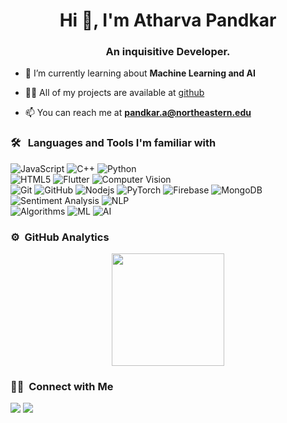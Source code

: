 <h1 align="center">Hi 👋, I'm Atharva Pandkar </h1>
<h3 align="center">An inquisitive Developer.</h3>
	
<!---<p align="center">
  <img src="https://komarev.com/ghpvc/?username=Atharva-Pandkar&color=blueviolet&style=flat">
</p> --->

- 🌱 I’m currently learning about **Machine Learning and AI**

- 👨‍💻 All of my projects are available at [github](https://github.com/Atharva-Pandkar?tab=repositories)

- 📫 You can reach me at **pandkar.a@northeastern.edu**

 
	
### 🛠 &nbsp; Languages and Tools I'm familiar with

![JavaScript](https://img.shields.io/badge/-JavaScript-%23F7DF1C?style=for-the-badge&logo=javascript&logoColor=000000&labelColor=%23F7DF1C&color=%23FFCE5A)
![C++](https://img.shields.io/badge/C%2B%2B-00599C?style=for-the-badge&logo=c%2B%2B&logoColor=white)
![Python](http://img.shields.io/badge/-Python-3776AB?style=for-the-badge&logo=python&logoColor=ffffff)
<br>
![HTML5](https://img.shields.io/badge/-HTML5-%23E44D27?style=for-the-badge&logo=html5&logoColor=ffffff)
![Flutter](https://img.shields.io/badge/Flutter-02569B?style=for-the-badge&logo=flutter&logoColor=white)
![Computer Vision](https://img.shields.io/badge/-Computer_Vision-38B2AC?style=for-the-badge&logo=ComputerVision&logoColor=white)
<br>
![Git](https://img.shields.io/badge/-Git-%23F05032?style=for-the-badge&logo=git&logoColor=%23ffffff)
![GitHub](https://img.shields.io/badge/-GitHub-181717?style=for-the-badge&logo=github)
![Nodejs](https://img.shields.io/badge/-Nodejs-339933?style=for-the-badge&logo=Node.js&logoColor=ffffff)
![PyTorch](https://img.shields.io/badge/-npm-CB3837?style=for-the-badge&logo=npm)
![Firebase](https://img.shields.io/badge/-Firebase-FFCA28?style=for-the-badge&logo=firebase&logoColor=ffffff)
![MongoDB](https://img.shields.io/badge/MongoDB-4EA94B?style=for-the-badge&logo=mongodb&logoColor=white)
![Sentiment Analysis](https://img.shields.io/badge/-Sentiment_Analysis-0078D6?style=for-the-badge&logo=SentimentAnalysis&logoColor=ffffff)
![NLP](https://img.shields.io/badge/-NLP-6082B6?style=for-the-badge&logo=NLP&logoColor=ffffff)
<br>
![Algorithms](http://img.shields.io/badge/-Algorithms-007ACC?style=for-the-badge&logo=Algorithms&logoColor=ffffff)
![ML](http://img.shields.io/badge/-ML-0078D6?style=for-the-badge&logo=ML&logoColor=ffffff)
![AI](https://img.shields.io/badge/-AI-4EA94B?style=for-the-badge&logo=AI&logoColor=000)
<br/>

### ⚙️ &nbsp;GitHub Analytics

<p align="center">
<a href="https://github.com/Atharva-Pandkar">
  <img height="180em" src="https://github-readme-stats-eight-theta.vercel.app/api?username=Atharva-Pandkar&hide=prs,contribs&show_icons=true&theme=radical&include_all_commits=true&count_private=false"/>
</a>
</p>


### 🤝🏻 &nbsp;Connect with Me

<p>
<!-- <a href="https://www.vivek9patel.com"><img src="https://img.shields.io/badge/-adityavsingh.com-3423A6?style=for-the-badge&logo=Google-Chrome&logoColor=white"/></a> -->
<a href="mailto:pandkar.a@northeastern.edu"><img src="https://img.shields.io/badge/-pandkar.a@northeastern.edu-D14836?style=flat&logo=Gmail&logoColor=white"/></a>
<a href="https://www.linkedin.com/in/atharva-pandkar"><img src="https://img.shields.io/badge/-Atharva Pandkar-1877F2?style=flat&logo=Linkedin&logoColor=white"/></a>
</p>
<!-- <p align="center"><img align="center" src="https://github-readme-streak-stats.herokuapp.com/?user=vivek9patel&" alt="vivek9patel" /></p> -->

